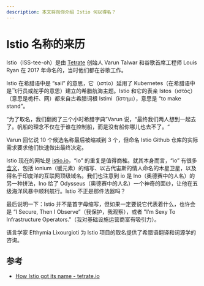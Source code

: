 ```yaml
---
description: 本文将向你介绍 Istio 何以得名？
---
```


# Istio 名称的来历

Istio（ISS-tee-oh）是由 [Tetrate](https://tetrate.io) 创始人 Varun Talwar 和谷歌首席工程师 Louis Ryan 在 2017 年命名的，当时他们都在谷歌工作。

Istio 在希腊语中是 “sail” 的意思，它（ιστίο）延用了 Kubernetes（在希腊语中是飞行员或舵手的意思）建立的希腊航海主题。Istio 和它的表亲 Istos（ιστός）（意思是桅杆、网）都来自古希腊词根 Istimi（ἵστημι），意思是 “to make stand”。

“为了取名，我们翻阅了三个小时希腊字典”Varun 说，“最终我们两人想到一起去了。帆船的理念不仅在于谁在控制船，而是没有船你哪儿也去不了。“

Varun 回忆说 10 个候选名称最后被缩减到 3 个，但命名 Istio Github 仓库的实际需求要求他们快速做出最终决定。

Istio 现在的网址是 [istio.io](https://istio.io)，“io” 的重复是值得商榷。就其本身而言，“io” 有很多[含义](https://en.wikipedia.org/wiki/Io)，包括 ionium（锾元素）的缩写、以古代宙斯的情人命名的木星卫星，以及得名于印度洋的互联网顶级域名。我们也注意到 io 是 Ino（奥德赛中的人名）的另一种拼法，Ino 给了 Odysseus（奥德赛中的人名）一个神奇的面纱，让他在五级海洋风暴中顺利航行。Istio 不正是那件法器吗？

最后说明一下：Istio 并不是首字母缩写，但如果一定要说它代表着什么，也许会是 “I Secure, Then I Observe”（我保护，我观察），或者 "I’m Sexy To Infrastructure Operators."（我对基础设施运营商富有吸引力）。

语言学家 Efthymia Lixourgioti 为 Istio 项目的取名提供了希腊语翻译和词源学的咨询。

## 参考

- [How Istio got its name - tetrate.io](https://www.tetrate.io/blog/how-istio-got-its-name/)
